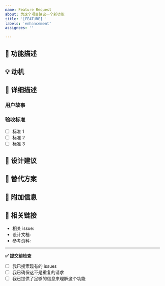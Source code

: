```yaml
---
name: Feature Request
about: 为这个项目建议一个新功能
title: '[FEATURE] '
labels: 'enhancement'
assignees: ''

---
```


## 🚀 功能描述
<!-- 简洁清晰地描述你想要的功能 -->

## 💡 动机
<!-- 清晰简洁地解释你为什么需要这个功能 -->

## 📝 详细描述
<!-- 提供功能需求的详细描述 -->

### 用户故事
<!-- 作为一个 [用户类型]，我希望 [功能]，以便 [收益] -->

### 验收标准
- [ ] 标准 1
- [ ] 标准 2
- [ ] 标准 3

## 🎨 设计建议
<!-- 如果你有关于 UI/UX 的想法，请在此描述 -->

## 🔄 替代方案
<!-- 描述你考虑过的任何替代解决方案或功能 -->

## 📱 附加信息
<!-- 添加任何其他关于功能请求的信息 -->

## 🔗 相关链接
- 相关 issue:
- 设计文档:
- 参考资料:

---

**✅ 提交前检查**
- [ ] 我已搜索现有的 issues
- [ ] 我已确保这不是重复的请求
- [ ] 我已提供了足够的信息来理解这个功能